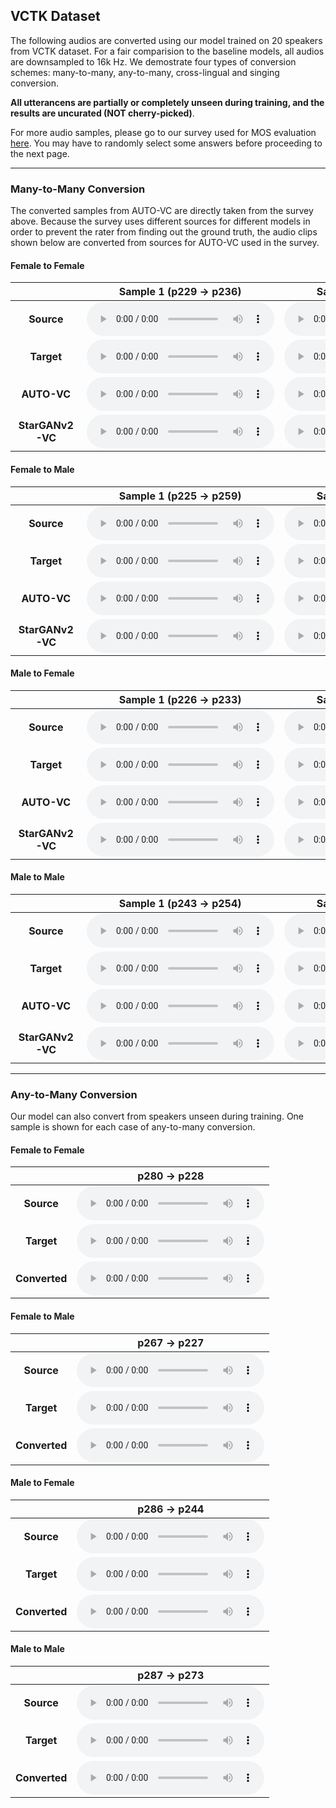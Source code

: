## VCTK Dataset
The following audios are converted using our model trained on 20 speakers from VCTK dataset. For a fair comparision to the baseline models, all audios are downsampled to 16k Hz. We demostrate four types of conversion schemes: many-to-many, any-to-many, cross-lingual and singing conversion.

**All utterancens are partially or completely unseen during training, and the results are uncurated (NOT cherry-picked)**. 

For more audio samples, please go to our survey used for MOS evaluation [here](https://survey.alchemer.com/s3/6266556/SoundQuality2).  You may have to randomly select some answers before proceeding to the next page.

---

### Many-to-Many Conversion

The converted samples from AUTO-VC are directly taken from the survey above. Because the survey uses different sources for different models in order to prevent the rater from finding out the ground truth, the audio clips shown below are converted from sources for AUTO-VC used in the survey. 


#### Female to Female 

|              | Sample 1 (p229 → p236) | Sample 2 (p231 → p230) |
|:------------:|:-------:|:-------:|
|    **Source**    |    <audio controls="controls">  <source type="audio/wav" src="https://raw.githubusercontent.com/starganv2-vc/starganv2-vc.github.io/main/wav/VCTK/Seen/F2F/p229xp236/source.wav"></source> </audio>   |    <audio controls="controls">  <source type="audio/wav" src="https://raw.githubusercontent.com/starganv2-vc/starganv2-vc.github.io/main/wav/VCTK/Seen/F2F/p231xp230/source.wav"></source> </audio>  |
|    **Target**    |     <audio controls="controls">  <source type="audio/wav" src="https://raw.githubusercontent.com/starganv2-vc/starganv2-vc.github.io/main/wav/VCTK/Seen/F2F/p229xp236/target.wav"></source> </audio>   |     <audio controls="controls">  <source type="audio/wav" src="https://raw.githubusercontent.com/starganv2-vc/starganv2-vc.github.io/main/wav/VCTK/Seen/F2F/p231xp230/target.wav"></source> </audio> |
|    **AUTO-VC**   |     <audio controls="controls">  <source type="audio/wav" src="https://raw.githubusercontent.com/starganv2-vc/starganv2-vc.github.io/main/wav/VCTK/Seen/F2F/p229xp236/autovc.wav"></source> </audio>    |     <audio controls="controls">  <source type="audio/wav" src="https://raw.githubusercontent.com/starganv2-vc/starganv2-vc.github.io/main/wav/VCTK/Seen/F2F/p231xp230/autovc.wav"></source> </audio>     |
| **StarGANv2-VC** |    <audio controls="controls">  <source type="audio/wav" src="https://raw.githubusercontent.com/starganv2-vc/starganv2-vc.github.io/main/wav/VCTK/Seen/F2F/p229xp236/starganv2.wav"></source> </audio>     |    <audio controls="controls">  <source type="audio/wav" src="https://raw.githubusercontent.com/starganv2-vc/starganv2-vc.github.io/main/wav/VCTK/Seen/F2F/p231xp230/starganv2.wav"></source> </audio>      |

#### Female to Male 

|              | Sample 1 (p225 → p259) | Sample 2 (p244 → p243) |
|:------------:|:-------:|:-------:|
|    **Source**    |    <audio controls="controls">  <source type="audio/wav" src="https://raw.githubusercontent.com/starganv2-vc/starganv2-vc.github.io/main/wav/VCTK/Seen/F2M/p225xp259/source.wav"></source> </audio>   |    <audio controls="controls">  <source type="audio/wav" src="https://raw.githubusercontent.com/starganv2-vc/starganv2-vc.github.io/main/wav/VCTK/Seen/F2M/p244xp243/source.wav"></source> </audio>  |
|    **Target**    |     <audio controls="controls">  <source type="audio/wav" src="https://raw.githubusercontent.com/starganv2-vc/starganv2-vc.github.io/main/wav/VCTK/Seen/F2M/p225xp259/target.wav"></source> </audio>   |     <audio controls="controls">  <source type="audio/wav" src="https://raw.githubusercontent.com/starganv2-vc/starganv2-vc.github.io/main/wav/VCTK/Seen/F2M/p244xp243/target.wav"></source> </audio> |
|    **AUTO-VC**   |     <audio controls="controls">  <source type="audio/wav" src="https://raw.githubusercontent.com/starganv2-vc/starganv2-vc.github.io/main/wav/VCTK/Seen/F2M/p225xp259/autovc.wav"></source> </audio>    |     <audio controls="controls">  <source type="audio/wav" src="https://raw.githubusercontent.com/starganv2-vc/starganv2-vc.github.io/main/wav/VCTK/Seen/F2M/p244xp243/autovc.wav"></source> </audio>     |
| **StarGANv2-VC** |    <audio controls="controls">  <source type="audio/wav" src="https://raw.githubusercontent.com/starganv2-vc/starganv2-vc.github.io/main/wav/VCTK/Seen/F2M/p225xp259/starganv2.wav"></source> </audio>     |    <audio controls="controls">  <source type="audio/wav" src="https://raw.githubusercontent.com/starganv2-vc/starganv2-vc.github.io/main/wav/VCTK/Seen/F2M/p244xp243/starganv2.wav"></source> </audio>      |

#### Male to Female 

|              | Sample 1 (p226 → p233) | Sample 2 (p232 → p236) |
|:------------:|:-------:|:-------:|
|    **Source**    |    <audio controls="controls">  <source type="audio/wav" src="https://raw.githubusercontent.com/starganv2-vc/starganv2-vc.github.io/main/wav/VCTK/Seen/M2F/p226xp233/source.wav"></source> </audio>   |    <audio controls="controls">  <source type="audio/wav" src="https://raw.githubusercontent.com/starganv2-vc/starganv2-vc.github.io/main/wav/VCTK/Seen/M2F/p232xp236/source.wav"></source> </audio>  |
|    **Target**    |     <audio controls="controls">  <source type="audio/wav" src="https://raw.githubusercontent.com/starganv2-vc/starganv2-vc.github.io/main/wav/VCTK/Seen/M2F/p226xp233/target.wav"></source> </audio>   |     <audio controls="controls">  <source type="audio/wav" src="https://raw.githubusercontent.com/starganv2-vc/starganv2-vc.github.io/main/wav/VCTK/Seen/M2F/p232xp236/target.wav"></source> </audio> |
|    **AUTO-VC**   |     <audio controls="controls">  <source type="audio/wav" src="https://raw.githubusercontent.com/starganv2-vc/starganv2-vc.github.io/main/wav/VCTK/Seen/M2F/p226xp233/autovc.wav"></source> </audio>    |     <audio controls="controls">  <source type="audio/wav" src="https://raw.githubusercontent.com/starganv2-vc/starganv2-vc.github.io/main/wav/VCTK/Seen/M2F/p232xp236/autovc.wav"></source> </audio>     |
| **StarGANv2-VC** |    <audio controls="controls">  <source type="audio/wav" src="https://raw.githubusercontent.com/starganv2-vc/starganv2-vc.github.io/main/wav/VCTK/Seen/M2F/p226xp233/starganv2.wav"></source> </audio>     |    <audio controls="controls">  <source type="audio/wav" src="https://raw.githubusercontent.com/starganv2-vc/starganv2-vc.github.io/main/wav/VCTK/Seen/M2F/p232xp236/starganv2.wav"></source> </audio>      |

#### Male to Male

|              | Sample 1 (p243 → p254) | Sample 2 (p259 → p273) |
|:------------:|:-------:|:-------:|
|    **Source**    |    <audio controls="controls">  <source type="audio/wav" src="https://raw.githubusercontent.com/starganv2-vc/starganv2-vc.github.io/main/wav/VCTK/Seen/M2M/p243xp254/source.wav"></source> </audio>   |    <audio controls="controls">  <source type="audio/wav" src="https://raw.githubusercontent.com/starganv2-vc/starganv2-vc.github.io/main/wav/VCTK/Seen/M2M/p259xp273/source.wav"></source> </audio>  |
|    **Target**    |     <audio controls="controls">  <source type="audio/wav" src="https://raw.githubusercontent.com/starganv2-vc/starganv2-vc.github.io/main/wav/VCTK/Seen/M2M/p243xp254/target.wav"></source> </audio>   |     <audio controls="controls">  <source type="audio/wav" src="https://raw.githubusercontent.com/starganv2-vc/starganv2-vc.github.io/main/wav/VCTK/Seen/M2M/p259xp273/target.wav"></source> </audio> |
|    **AUTO-VC**   |     <audio controls="controls">  <source type="audio/wav" src="https://raw.githubusercontent.com/starganv2-vc/starganv2-vc.github.io/main/wav/VCTK/Seen/M2M/p243xp254/autovc.wav"></source> </audio>    |     <audio controls="controls">  <source type="audio/wav" src="https://raw.githubusercontent.com/starganv2-vc/starganv2-vc.github.io/main/wav/VCTK/Seen/M2M/p259xp273/autovc.wav"></source> </audio>     |
| **StarGANv2-VC** |    <audio controls="controls">  <source type="audio/wav" src="https://raw.githubusercontent.com/starganv2-vc/starganv2-vc.github.io/main/wav/VCTK/Seen/M2M/p243xp254/starganv2.wav"></source> </audio>     |    <audio controls="controls">  <source type="audio/wav" src="https://raw.githubusercontent.com/starganv2-vc/starganv2-vc.github.io/main/wav/VCTK/Seen/M2M/p259xp273/starganv2.wav"></source> </audio>      |

---
### Any-to-Many Conversion

Our model can also convert from speakers unseen during training. One sample is shown for each case of any-to-many conversion.

#### Female to Female 

|  |p280 → p228|
|:--:|:--:|
|**Source**| <audio controls="controls">  <source type="audio/wav" src="https://raw.githubusercontent.com/starganv2-vc/starganv2-vc.github.io/main/wav/VCTK/Unseen/F2F/p280xp228/source.wav"></source> </audio> |
|**Target**| <audio controls="controls">  <source type="audio/wav" src="https://raw.githubusercontent.com/starganv2-vc/starganv2-vc.github.io/main/wav/VCTK/Unseen/F2F/p280xp228/target.wav"></source> </audio> |
|**Converted**| <audio controls="controls">  <source type="audio/wav" src="https://raw.githubusercontent.com/starganv2-vc/starganv2-vc.github.io/main/wav/VCTK/Unseen/F2F/p280xp228/converted.wav"></source> </audio> |

#### Female to Male

|  |p267 → p227|
|:--:|:--:|
|**Source**| <audio controls="controls">  <source type="audio/wav" src="https://raw.githubusercontent.com/starganv2-vc/starganv2-vc.github.io/main/wav/VCTK/Unseen/F2M/p267xp227/source.wav"></source> </audio> |
|**Target**| <audio controls="controls">  <source type="audio/wav" src="https://raw.githubusercontent.com/starganv2-vc/starganv2-vc.github.io/main/wav/VCTK/Unseen/F2M/p267xp227/target.wav"></source> </audio> |
|**Converted**| <audio controls="controls">  <source type="audio/wav" src="https://raw.githubusercontent.com/starganv2-vc/starganv2-vc.github.io/main/wav/VCTK/Unseen/F2M/p267xp227/converted.wav"></source> </audio> |

#### Male to Female

|  |p286 → p244|
|:--:|:--:|
|**Source**| <audio controls="controls">  <source type="audio/wav" src="https://raw.githubusercontent.com/starganv2-vc/starganv2-vc.github.io/main/wav/VCTK/Unseen/M2F/p286xp244/source.wav"></source> </audio> |
|**Target**| <audio controls="controls">  <source type="audio/wav" src="https://raw.githubusercontent.com/starganv2-vc/starganv2-vc.github.io/main/wav/VCTK/Unseen/M2F/p286xp244/target.wav"></source> </audio> |
|**Converted**| <audio controls="controls">  <source type="audio/wav" src="https://raw.githubusercontent.com/starganv2-vc/starganv2-vc.github.io/main/wav/VCTK/Unseen/M2F/p286xp244/converted.wav"></source> </audio> |

#### Male to Male

|  |p287 → p273|
|:--:|:--:|
|**Source**| <audio controls="controls">  <source type="audio/wav" src="https://raw.githubusercontent.com/starganv2-vc/starganv2-vc.github.io/main/wav/VCTK/Unseen/M2M/p287xp273/source.wav"></source> </audio> |
|**Target**| <audio controls="controls">  <source type="audio/wav" src="https://raw.githubusercontent.com/starganv2-vc/starganv2-vc.github.io/main/wav/VCTK/Unseen/M2M/p287xp273/target.wav"></source> </audio> |
|**Converted**| <audio controls="controls">  <source type="audio/wav" src="https://raw.githubusercontent.com/starganv2-vc/starganv2-vc.github.io/main/wav/VCTK/Unseen/M2M/p287xp273/converted.wav"></source> </audio> |



